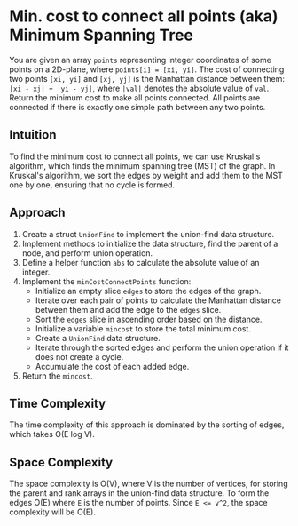 # Min. cost to connect all points (aka) Minimum Spanning Tree
You are given an array `points` representing integer coordinates of some points on a 2D-plane, where `points[i] = [xi, yi]`. The cost of connecting two points `[xi, yi]` and `[xj, yj]` is the Manhattan distance between them: `|xi - xj| + |yi - yj|`, where `|val|` denotes the absolute value of `val`. Return the minimum cost to make all points connected. All points are connected if there is exactly one simple path between any two points.

## Intuition
To find the minimum cost to connect all points, we can use Kruskal's algorithm, which finds the minimum spanning tree (MST) of the graph. In Kruskal's algorithm, we sort the edges by weight and add them to the MST one by one, ensuring that no cycle is formed.

## Approach
1. Create a struct `UnionFind` to implement the union-find data structure.
2. Implement methods to initialize the data structure, find the parent of a node, and perform union operation.
3. Define a helper function `abs` to calculate the absolute value of an integer.
4. Implement the `minCostConnectPoints` function:
   - Initialize an empty slice `edges` to store the edges of the graph.
   - Iterate over each pair of points to calculate the Manhattan distance between them and add the edge to the `edges` slice.
   - Sort the `edges` slice in ascending order based on the distance.
   - Initialize a variable `mincost` to store the total minimum cost.
   - Create a `UnionFind` data structure.
   - Iterate through the sorted edges and perform the union operation if it does not create a cycle.
   - Accumulate the cost of each added edge.
5. Return the `mincost`.

## Time Complexity
The time complexity of this approach is dominated by the sorting of edges, which takes O(E log V).

## Space Complexity
The space complexity is O(V), where V is the number of vertices, for storing the parent and rank arrays in the union-find data structure.
To form the edges O(E) where `E` is the number of points. Since `E <= v^2`, the space complexity will be O(E). 